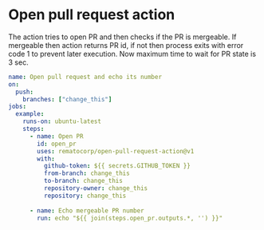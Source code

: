 # Open pull request action


The action tries to open PR and then checks if the PR is mergeable. If mergeable then action returns PR id, if not then process exits with error code 1 to prevent later execution.
Now maximum time to wait for PR state is 3 sec.

```yaml
name: Open pull request and echo its number
on:
  push:
    branches: ["change_this"]
jobs:
  example:
    runs-on: ubuntu-latest
    steps:
      - name: Open PR
        id: open_pr
        uses: rematocorp/open-pull-request-action@v1
        with:
          github-token: ${{ secrets.GITHUB_TOKEN }}
          from-branch: change_this
          to-branch: change_this
          repository-owner: change_this
          repository: change_this
          
      - name: Echo mergeable PR number
        run: echo "${{ join(steps.open_pr.outputs.*, '') }}"
    
```
